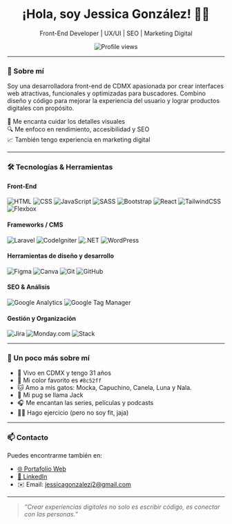 <h1 align="center">¡Hola, soy Jessica González! 👩‍💻</h1>
<p align="center">Front-End Developer | UX/UI | SEO | Marketing Digital</p>

<p align="center">
  <img src="https://komarev.com/ghpvc/?username=jessicagonzalez&label=Visitas%20al%20perfil&color=8c52ff&style=flat" alt="Profile views" />
</p>

---

### 🌟 Sobre mí

Soy una desarrolladora front-end de CDMX apasionada por crear interfaces web atractivas, funcionales y optimizadas para buscadores. Combino diseño y código para mejorar la experiencia del usuario y lograr productos digitales con propósito.

🎨 Me encanta cuidar los detalles visuales  
🔍 Me enfoco en rendimiento, accesibilidad y SEO  
📈 También tengo experiencia en marketing digital 

---

### 🛠️ Tecnologías & Herramientas
#### Front-End
![HTML](https://img.shields.io/badge/HTML5-E34F26?style=flat&logo=html5&logoColor=white)
![CSS](https://img.shields.io/badge/CSS3-1572B6?style=flat&logo=css3&logoColor=white)
![JavaScript](https://img.shields.io/badge/JavaScript-F7DF1E?style=flat&logo=javascript&logoColor=black)
![SASS](https://img.shields.io/badge/SASS-CC6699?style=flat&logo=sass&logoColor=white)
![Bootstrap](https://img.shields.io/badge/Bootstrap-7952B3?style=flat&logo=bootstrap&logoColor=white)
![React](https://img.shields.io/badge/React-20232A?style=flat&logo=react&logoColor=61DAFB)
![TailwindCSS](https://img.shields.io/badge/TailwindCSS-38B2AC?style=flat&logo=tailwind-css&logoColor=white)
![Flexbox](https://img.shields.io/badge/Flexbox-000000?style=flat&logo=css3&logoColor=white)

####  Frameworks / CMS
![Laravel](https://img.shields.io/badge/Laravel-F05340?style=flat&logo=laravel&logoColor=white)
![CodeIgniter](https://img.shields.io/badge/CodeIgniter-EF4223?style=flat&logo=codeigniter&logoColor=white)
![.NET](https://img.shields.io/badge/.NET-512BD4?style=flat&logo=dotnet&logoColor=white)
![WordPress](https://img.shields.io/badge/WordPress-21759B?style=flat&logo=wordpress&logoColor=white)

#### Herramientas de diseño y desarrollo
![Figma](https://img.shields.io/badge/Figma-F24E1E?style=flat&logo=figma&logoColor=white)
![Canva](https://img.shields.io/badge/Canva-00C4CC?style=flat&logo=canva&logoColor=white)
![Git](https://img.shields.io/badge/Git-F05032?style=flat&logo=git&logoColor=white)
![GitHub](https://img.shields.io/badge/GitHub-181717?style=flat&logo=github&logoColor=white)

#### SEO & Análisis
![Google Analytics](https://img.shields.io/badge/Google%20Analytics-E37400?style=flat&logo=googleanalytics&logoColor=white)
![Google Tag Manager](https://img.shields.io/badge/GTM-246FDB?style=flat&logo=googletagmanager&logoColor=white)

#### Gestión y Organización
![Jira](https://img.shields.io/badge/Jira-0052CC?style=flat&logo=jira&logoColor=white)
![Monday.com](https://img.shields.io/badge/Monday.com-000?style=flat&logo=monday&logoColor=white)
![Stack](https://img.shields.io/badge/Stack-Tech%20Stack-8c52ff?style=flat&logo=stackshare&logoColor=white)

---


### 🐾 Un poco más sobre mí

- 🌆 Vivo en CDMX y tengo 31 años  
- 💜 Mi color favorito es `#8c52ff`  
- 🐱 Amo a mis gatos: Mocka, Capuchino, Canela, Luna y Nala.
- 🐶 Mi pug se llama Jack 
- 🎧 Me encantan las series, películas y podcasts  
- 🏃‍♀️ Hago ejercicio (pero no soy fit, jaja)

---

### 📫 Contacto

Puedes encontrarme también en:

- [🌐 Portafolio Web](https://jessicagonzalezj.com/) 
- [💼 LinkedIn](https://www.linkedin.com/in/jessica-adilene-gonzalez-juarez/)
- ✉️ Email: jessicagonzalezj2@gmail.com

---

> *“Crear experiencias digitales no solo es escribir código, es conectar con las personas.”*

